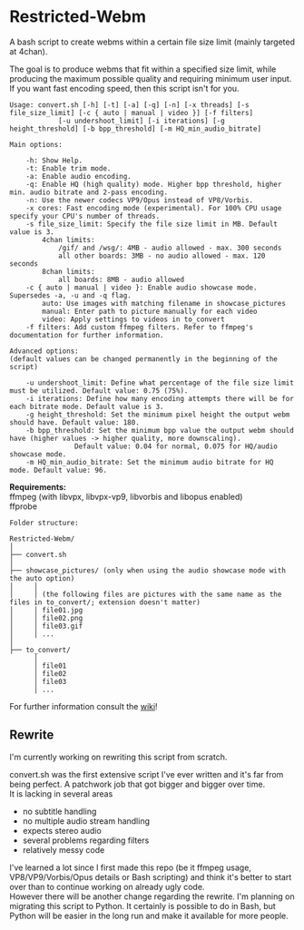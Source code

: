 # Restricted-Webm
A bash script to create webms within a certain file size limit (mainly targeted at 4chan).

The goal is to produce webms that fit within a specified size limit, while producing the maximum possible quality and requiring minimum user input. If you want fast encoding speed, then this script isn't for you.  

```
Usage: convert.sh [-h] [-t] [-a] [-q] [-n] [-x threads] [-s file_size_limit] [-c { auto | manual | video }] [-f filters] 
		    [-u undershoot_limit] [-i iterations] [-g height_threshold] [-b bpp_threshold] [-m HQ_min_audio_bitrate]
	
Main options:

	-h: Show Help.
	-t: Enable trim mode.
	-a: Enable audio encoding.
	-q: Enable HQ (high quality) mode. Higher bpp threshold, higher min. audio bitrate and 2-pass encoding.
	-n: Use the newer codecs VP9/Opus instead of VP8/Vorbis.
	-x cores: Fast encoding mode (experimental). For 100% CPU usage specify your CPU's number of threads.
	-s file_size_limit: Specify the file size limit in MB. Default value is 3.
	    4chan limits:
	        /gif/ and /wsg/: 4MB - audio allowed - max. 300 seconds
	        all other boards: 3MB - no audio allowed - max. 120 seconds
	    8chan limits:
	        all boards: 8MB - audio allowed
	-c { auto | manual | video }: Enable audio showcase mode. Supersedes -a, -u and -q flag.
	    auto: Use images with matching filename in showcase_pictures
	    manual: Enter path to picture manually for each video
	    video: Apply settings to videos in to_convert
	-f filters: Add custom ffmpeg filters. Refer to ffmpeg's documentation for further information.
	
Advanced options:
(default values can be changed permanently in the beginning of the script)

	-u undershoot_limit: Define what percentage of the file size limit must be utilized. Default value: 0.75 (75%).
	-i iterations: Define how many encoding attempts there will be for each bitrate mode. Default value is 3.
	-g height_threshold: Set the minimum pixel height the output webm should have. Default value: 180.
	-b bpp_threshold: Set the minimum bpp value the output webm should have (higher values -> higher quality, more downscaling). 
			    Default value: 0.04 for normal, 0.075 for HQ/audio showcase mode.
	-m HQ_min_audio_bitrate: Set the minimum audio bitrate for HQ mode. Default value: 96.
```

**Requirements:**  
ffmpeg (with libvpx, libvpx-vp9, libvorbis and libopus enabled)  
ffprobe  
```
Folder structure:

Restricted-Webm/
│
├── convert.sh
│
├── showcase_pictures/ (only when using the audio showcase mode with the auto option)
│     │ 
│     │ (the following files are pictures with the same name as the files in to_convert/; extension doesn't matter)
│     │ file01.jpg
│     │ file02.png
│     │ file03.gif
│     │ ...
│
├── to_convert/
      │ 
      │ file01
      │ file02
      │ file03
      │ ...

```


For further information consult the [wiki](https://github.com/HelpSeeker/Restricted-Webm/wiki)!

## Rewrite

I'm currently working on rewriting this script from scratch. 

convert.sh was the first extensive script I've ever written and it's far from being perfect. A patchwork job that got bigger and bigger over time.  
It is lacking in several areas

* no subtitle handling
* no multiple audio stream handling
* expects stereo audio
* several problems regarding filters
* relatively messy code

I've learned a lot since I first made this repo (be it ffmpeg usage, VP8/VP9/Vorbis/Opus details or Bash scripting) and think it's better to start over than to continue working on already ugly code.  
However there will be another change regarding the rewrite. I'm planning on migrating this script to Python. It certainly is possible to do in Bash, but Python will be easier in the long run and make it available for more people.

